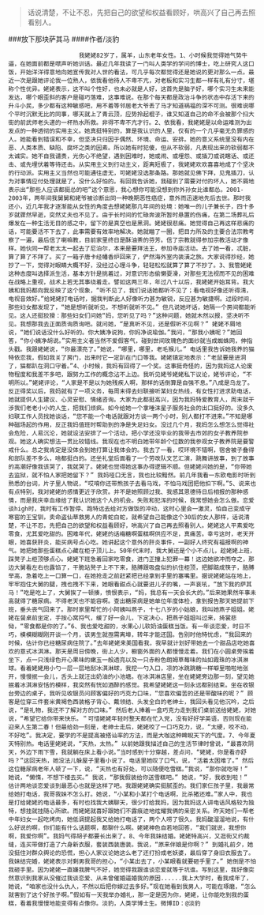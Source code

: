 > 话说清楚，不让不忍，先把自己的欲望和权益看顾好，哄高兴了自己再去照看别人。

###放下那块萨其马
####作者/淡豹

						我姥姥82岁了，属羊，山东老年女性。1、小时候我觉得她气势牛逼，在她面前都是噤声听她训话。最近几年我读了一门叫人类学的学问的博士，吃上研究人这口饭，开始洋洋得意地向她宣传我对人世的看法，可几乎每次都觉得还是她说的更对那么一点。最近一次是跟她评论我一位熟人，依我看他待人不卑不亢，对老板和实习生都一样有礼有分寸，堪称个性优异。姥姥表示，这不叫个性好，也未必就是人好，这首先是脑子好，哪个实习生未来能发达，哪个眼歪斜的客户是碰巧落难，这事难说。在那个每天都是政治斗争的状态中存活下来的升斗小民，多少都有这种敏感吧，用不着等邻居老大爷丢了马才知道祸福的深不可测。很难说哪个平时沉默无比的同事，哪天就上了青云顶，应势拎起棍子，谁又知道自己的命不会被那个扫大街的前武师老头递的一杯热水所救。非得不卑不亢才行。2、依我看，我姥姥是以命运难测为出发点的一种透彻的实用主义。她真挺特别的，算是我认识的人里，仅有的一个几乎毫无负罪感的人。她能看到错误和不幸，但坚决只归因于偶然、环境、命运、安排。她的意义系统里没有内在恶、人类本质、缺陷、腐坏之类的因素。所以她有时犯傻，但从不软弱，凡表现出来的软弱都不太诚实。她不自我谴责，光伤心不绝望，遇到困难时，她或闹、或埋怨、或插刀或说瞎话、或还击、或先埋伏着等待还击。从实用主义到行动主义，距离短极了，我姥姥欢欢喜喜地成了个坚决的行动派。实用主义当然也可能通往虚无，可姥姥没选那条路。那她就见佛下拜，见鬼插刀，认为对事情应付处理就是了，没什么好怕的。有回我告诉她，我碰到了需要对付的坏人，她不屑地表示出“那些人应该都挺怂的吧”这个意思，我心想你可能没想到你外孙女比谁都怂。2001-2003年，两年间我舅舅和姥爷被诊断出同一种晚期恶性癌症，意外而迅速地先后去世。那时我还小，近几年我才逐渐能从女性的角度去想姥姥那几年间的处境：她唯一的儿子兼长子，四十多岁就骤然早逝，突然丈夫也不见了。由于长时间的忙碌奔波所暂时悬置的伤痛，在第二场葬礼后爆发在一种生活无目的感之中，留下的是真空也是黑洞。姥姥很悲痛。她觉得自己再这样悲痛的话，可能要活不下去了，此事需要有效率地解决。她就瞄了一圈，把目力所及的主要合法宗教考察了一遍，最后信了喇嘛教，目前家里终日是酥油茶的芬芳。信了宗教就得参加宗教活动才像样。她伙同一帮老太太一起去了尼泊尔，本来是要拜法王，参加寺庙活动。去了她一看，忒脏，算了算了不拜了。买了一箱子唐卡经幡香炉回来了，俨然海外室内装潢之旅。大家说得抄经，她抄了一下，觉得对眼睛大概不好，没经过心理斗争，轻轻松松就算了算了不抄了。3、我管姥姥这种态度叫选择派生活，基本方针是挑着过，对意识形态偷懒耍滑，对那些无法视而不见的困难在战略上重视，战术上若无其事绕着走。譬如这两三年，年过八十以后，我姥姥开始耳背。我大姨和我妈都向我反映了这个现象，“听不见了，我们说话她都听不见了；看电视好像还听得清，电视音效好。”给姥姥打电话时，据我判断此人好像听力甚为敏锐，反应甚为敏捷啊。过段时间，那些妇女都发现了，“她是想听就听见，不想听就听不见。” 但凡说她坏话，她隔一个房间都能听见。这人还挺狡猾：那些妇女们问她“妈，您听见了吗？”这种问题，她就木然以报，坚决听不见。我想那我去正面质询质询吧。就问她，“是真听不见，还是假听不见啊？” 姥姥不屑地说，“她们说话没什么好听的。你大姨净说狗，你妈净说瑜伽。”我问，“那我小姨呢？”她回答，“你小姨净胡说。”实用主义者当然不爱假客气，碰到世间玫瑰色的面纱就当成蜘蛛网，伸指头戳。我跟姥姥说，“你最漂亮了。”她说，“哪里，哪里，老毛猴儿。” 电话里我告诉她我养的猫特依恋我，假如我关了房门，出来时它一定趴在门口等我。姥姥镇定地表示：“老鼠要是进洞了，猫都趴在洞口守着。”4、小时候，我妈有回得了一个奖。这事挺奇怪的，因为我妈这人论废物程度和我差不多吧，跟努力工作的概念沾不上边。我听见姥爷姥姥私下议论，姥爷评论，“不明所以。”姥姥评论，“人家是不是以为她残疾人啊，那样的话倒算是自强不息。”八成是乌龙了。反正得奖以后，我妈就有了一项义务，每周末得去妇联接听某妇女热线，有女性打进求助电话，她就提供人生建议、心灵安慰、情绪咨询。大家为此都挺高兴，因为我妈特爱教育人，周末就干涉我们老老小小的人生，把我们烦疯。如今给她一个拿唾沫星子服务社会的出口挺好的。没多久妇联工作人员找她谈话，“您不能一个电话就跟对方谈一两个小时，别人都打不进来。”不知是哪种磁场起的作用，反正我妈值班时帮助到的净是失足妇女。没过几个月，我妈怎么想怎么觉得社会危险，人易沉沦，她就设法安排了一个活动，把小学还没毕业的我带去市郊的女子教养院参观。她这人确实想法一贯比较错线。我现在也不明白她带年龄个位数的我参观女子教养院是要警戒什么。总之我肯定是没体会到她打算让我体会的。我去了一看，哎环境不错啊，宿舍被子叠得和部队差不多么，啥都挺白的。还坐礼堂后面看了一个劳改队文艺汇演，跳舞讲故事，到了故事的高潮好像我该哭了，我就哭了。姥姥也觉得她这事办得逻辑不顺。但姥姥问她的是，“你带她去监狱，就不怕人家把她留下？” 我妈哑口无言，我也比较黯然。前几年我看一东欧电影时听到熟悉的台词，片子里人物说，“哎唷你还带熊孩子去看马戏，不怕马戏团把他扣下啊。”5、说来也有点特别，我对姥姥的感情更近于欣赏。并不是她照顾过我、我感其恩德待日后相报的那种感情，而是我庆幸血缘给了我认识她这个人的机会。失败和犯浑的时候，我常想她会怎么做。恋爱谈high时，我时有工作暂停、跑特远去给对方做饭的冲动，这时心里会一激灵，怕自己变成守寒窑的王宝钏，卖命盗仙草救男人的青蛇白蛇，就希望自己能像这个30后的女人那样，话说清楚，不让不忍，先把自己的欲望和权益看顾好，哄高兴了自己再去照看别人。姥姥这人平素爱吃零食，尤其爱吃甜的。困难年代，姥姥的话梅糖啊蛋糕啊供应不足，真痛苦。幸亏这时，老天开眼，她喜获肝炎，能买病号点心吃。她讲起这个意外的肝炎事件，一副好人终究有福报啊的神气。她把她那些蛋糕点心藏在柜子顶儿上。50年代末时，我大舅还是个小不点儿，趁姥姥上班，踩凳子上柜顶够点心。姥姥下班急着回家吃零食，进门正撞上犯罪一幕！这边她欲冲而夺之，那边大舅看左右也露馅了，干脆站凳子上不下来，胳膊跟吸盘似的扒住柜顶，把脚踮成筷子，胳膊举高，急着吃上一口算一口，在她抢走之前赶紧把已经拿到手里的塞嘴里。据说姥姥站在地上，牢牢抱住大舅的腿，拽也拽不下来，她眼看甜点心就要进儿子的嘴，一声哀吼，“放下我的萨其马！”吃是吃上了，大舅挨了一顿揍，愤恨表示，“妈，我总有一天会长大的。”后来她果然年事未高就得了糖尿病。不得老天也不能容啊。查出糖尿病是她单位年度体检，拿到报告那天她提前下班，垂头丧气回来了。那时家里帮忙的小阿姨叫燕子，十七八岁的小姑娘，我叫她燕子姐姐。姥姥在餐桌前坐定，手按心窝捋气，缓了好一会儿，下定决心，把燕子姐姐叫过来，掎裳悲恸，“零食都是你的了。”6、我也爱吃甜的，水果心儿软奶油蛋糕当饭。有一年谈恋爱，时日不巧，模模糊糊刚开谈一个月，该男生就亟需离埠，转年才能还国。告别时他特忧虑，“我回来的时候，估计你已经糖尿病住院了。”去年姥姥来美国看我，我早就计划好带她去一个甜品店吃她喜欢的意式冰淇淋。那天是周日傍晚，街上人少，橱窗外面的人都慢慢走着。我们在小圆桌旁挨着坐下，点一只浅绿色开心果味的嫩玉一般透亮以及一只赤粉色朗姆草莓味的灿如霞珠的冰淇淋球。看着姥姥用小勺一层一层地刮冰淇淋球，我挖一勺入口，凉的冰跳跳糖一样噼里啪啦地张开，慢慢抿一会儿，舌头上就汪出奶油的小池塘。在冰淇淋店里，坐在姥姥旁边那一刻，望见她抿着冰淇淋安恬的模样，我突然有恍如酒醉的感觉。我希望姥姥这一刻永远都别结束。坐在收银台旁边的桌子，我听见收银员问顾客偏好的巧克力口味，“您喜欢偏苦的还是带酸味的呢？” 顾客是位穿三件套米黄褐色西装格子背心、戴领结、头发全白的老绅士，我回头看见他沉吟，之后说，“是礼物，我还不了解对方的口味。” 然后老人捧着一盒巧克力走到我们桌前送给姥姥，对她说，“希望它给你带来快乐。＂可惜姥姥年轻时整天都在忙入党，没有好好学英语，否则现在能迎来人生第二春！但最给劲一刻是，老绅士走后，姥姥咬了一口巧克力，说，“太硬，咬不动，不好吃”。我决定，要学的不是提高被搭讪率的方法，而是大咖这种睥睨天下的气度。7、今年夏天特别热。电话里姥姥说，“天热，太热。” 以前她跟我描述自己的生活节律时曾说，“最喜欢阴天，外边下雨下雪，我就躺在床上看小说。”当时感到十分穿越，差点问，“姥姥，你是看亦舒吗？”这回天热，她没法儿躲屋子里看小说了。电话里她叹了口气，说，“活着太困难了。” 然后这位糖尿病老年人顿了一下，说，“天热也有好处，可以随便吃雪糕。”我说，“那你就吃呀！” 她说，“懒惰，不想下楼去买。” 我说，“那我假装给你送雪糕吧。” 她说，“好，我收到啦！” 估计两地谈恋爱谈到最恶心也就是这样了吧。我跟姥姥确实挺腻歪的。我们家仨孩子里，我最常给她打电话，我哥我妹不怎么打。她说，“小某和小某打个电话啊，比杀猪还难。”家人中，我也是打给姥姥的电话最多，有时也找我大姨聊天，很少打给我妈，因为我妈这人讲电话风格较为独特，想挂就挂随心所欲。而姥姥就喜好跟她们不露痕迹地炫耀我俩的亲密关系。昨天她们一帮老中年妇女一起吃烤肉，她低调提起我又给她打电话了，两个人唠了很久。我妈酸溜溜地说，有什么好说的啊，你们能有什么话题啊，都聊什么啊。姥姥神色自若地回答，“我们就说，我想你啊，我爱你啊”。我妈气得胡子都要长出来了。8、今年我妹结婚。姥姥特高兴，又逛街又约裁缝，连买带做打造了六身新衣服，套装西装唐装。我说，“原来伴娘是你啊？” 到婚礼前夕，她没挺住对群众舆论的恐慌，担心人家议论她这么老了还打扮成老妖婆，最后穿了身旧衣服去了。我妹结完婚，姥姥表示对剩男我哥的担心，“小某出去了，小某眼看就要砸手里了。” 她倒是不怕我砸手里。因为姥姥一直嫌我脾气不好，她觉得我跟谁谈恋爱就等于坑谁。写到这里，我好像突然意识到我家从没催过我谈恋爱、从未曾催婚逼婚我的原因......我上大学时，看我成年了，她说，“咱家也没什么仇人，不然以后把你嫁过去多好。”现在她看到我男人，可能在琢磨，“怎么就害到了这个好孩子啊。”假如有一天我举办婚礼，那一定是因为你，姥姥，让你能吃到我的蛋糕，看着我慢慢地能变得有点像你。淡豹，人类学博士生。微博ID：@淡豹 